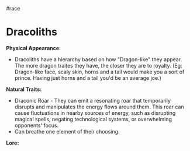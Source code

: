 #race

# Dracoliths

**Physical Appearance:**
- Dracoliths have a hierarchy based on how "Dragon-like" they appear. The more dragon traites they have, the closer they are to royalty. (Eg: Dragon-like face, scaly skin, horns and a tail would make you a sort of prince. Having just horns and a tail you'd be an average joe.)

**Natural Traits:**
- Draconic Roar - They can emit a resonating roar that temporarily disrupts and manipulates the energy flows around them. This roar can cause fluctuations in nearby sources of energy, such as disrupting magical spells, negating technological systems, or overwhelming opponents' focus.
- Can breathe one element of their choosing.

**Lore:**
